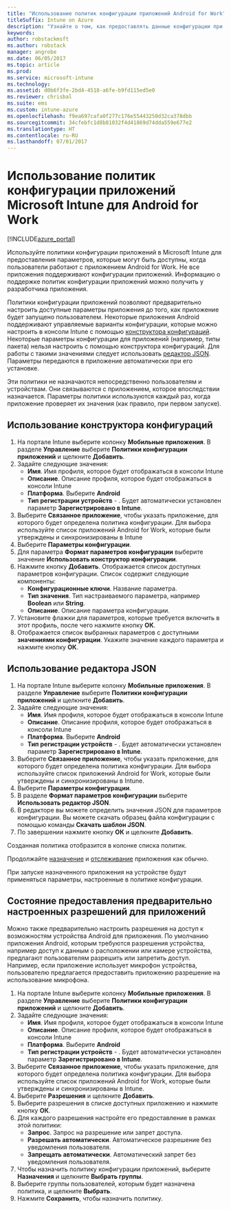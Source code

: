 ```yaml
---
title: "Использование политик конфигурации приложений Android for Work"
titleSuffix: Intune on Azure
description: "Узнайте о том, как предоставлять данные конфигурации при работе с приложением Android for Work, используя политики конфигурации приложений.\""
keywords: 
author: robstackmsft
ms.author: robstack
manager: angrobe
ms.date: 06/05/2017
ms.topic: article
ms.prod: 
ms.service: microsoft-intune
ms.technology: 
ms.assetid: d0b6f3fe-2bd4-4518-a6fe-b9fd115ed5e0
ms.reviewer: chrisbal
ms.suite: ems
ms.custom: intune-azure
ms.openlocfilehash: f9ea697cafa0f277c176e55443250d32ca378dbb
ms.sourcegitcommit: 34cfebfc1d8b81032f4d41869d74dda559e677e2
ms.translationtype: HT
ms.contentlocale: ru-RU
ms.lasthandoff: 07/01/2017
---
```

# <a name="how-to-use-microsoft-intune-app-configuration-policies-for-android-for-work"></a>Использование политик конфигурации приложений Microsoft Intune для Android for Work

[!INCLUDE[azure_portal](./includes/azure_portal.md)]

Используйте политики конфигурации приложений в Microsoft Intune для предоставления параметров, которые могут быть доступны, когда пользователи работают с приложением Android for Work. Не все приложения поддерживают конфигурации приложений. Информацию о поддержке политик конфигурации приложений можно получить у разработчика приложения.

Политики конфигурации приложений позволяют предварительно настроить доступные параметры приложения до того, как приложение будет запущено пользователем. Некоторые приложения Android поддерживают управляемые варианты конфигурации, которые можно настроить в консоли Intune с помощью [конструктора конфигураций](#use-configuration-designer). Некоторые параметры конфигурации для приложений (например, типы пакета) нельзя настроить с помощью конструктора конфигураций.  Для работы с такими значениями следует использовать [редактор JSON](#use-json-editor).   Параметры передаются в приложение автоматически при его установке.

Эти политики не назначаются непосредственно пользователям и устройствам. Они связываются с приложением, которое впоследствии назначается. Параметры политики используются каждый раз, когда приложение проверяет их значения (как правило, при первом запуске).

## <a name="use-configuration-designer"></a>Использование конструктора конфигураций

1. На портале Intune выберите колонку **Мобильные приложения**. В разделе **Управление** выберите **Политики конфигурации приложений** и щелкните **Добавить**.
2. Задайте следующие значения:
    - **Имя**. Имя профиля, которое будет отображаться в консоли Intune
    - **Описание**. Описание профиля, которое будет отображаться в консоли Intune
    - **Платформа**. Выберите **Android**
    - **Тип регистрации устройств** - . Будет автоматически установлен параметр **Зарегистрировано в Intune**.
3. Выберите **Связанное приложение**, чтобы указать приложение, для которого будет определена политика конфигурации.  Для выбора используйте список приложений Android for Work, которые были утверждены и синхронизированы в Intune
4. Выберите **Параметры конфигурации**.
5. Для параметра **Формат параметров конфигурации** выберите значение **Использовать конструктор конфигурации**.
6. Нажмите кнопку **Добавить**. Отображается список доступных параметров конфигурации. Список содержит следующие компоненты:
    - **Конфигурационные ключи**. Название параметра.
    - **Тип значения**. Тип настраиваемого параметра, например **Boolean** или **String**.
    - **Описание**. Описание параметра конфигурации.
7. Установите флажки для параметров, которые требуется включить в этот профиль, после чего нажмите кнопку **ОК**.
8. Отображается список выбранных параметров с доступными **значениями конфигурации**. Укажите значение каждого параметра и нажмите кнопку **ОК**.

## <a name="use-json-editor"></a>Использование редактора JSON

1. На портале Intune выберите колонку **Мобильные приложения**. В разделе **Управление** выберите **Политики конфигурации приложений** и щелкните **Добавить**.
2. Задайте следующие значения:
    - **Имя**. Имя профиля, которое будет отображаться в консоли Intune
    - **Описание**. Описание профиля, которое будет отображаться в консоли Intune
    - **Платформа**. Выберите **Android**
    - **Тип регистрации устройств** - . Будет автоматически установлен параметр **Зарегистрировано в Intune**.
3. Выберите **Связанное приложение**, чтобы указать приложение, для которого будет определена политика конфигурации.  Для выбора используйте список приложений Android for Work, которые были утверждены и синхронизированы в Intune.
5. Выберите **Параметры конфигурации**.
6. В разделе **Формат параметров конфигурации** выберите **Использовать редактор JSON**.
7. В редакторе вы можете определить значения JSON для параметров конфигурации. Вы можете скачать образец файла конфигурации с помощью команды **Скачать шаблон JSON**.
8. По завершении нажмите кнопку **ОК** и щелкните **Добавить**.

Созданная политика отобразится в колонке списка политик.

Продолжайте [назначение](apps-deploy.md) и [отслеживание](apps-monitor.md) приложения как обычно.

При запуске назначенного приложения на устройстве будут применяться параметры, настроенные в политике конфигурации.

## <a name="preconfigure-permissions-grant-state-for-apps"></a>Состояние предоставления предварительно настроенных разрешений для приложений

Можно также предварительно настроить разрешения на доступ к возможностям устройства Android для приложения. По умолчанию приложения Android, которым требуются разрешения устройства, например доступ к данным о расположении или камере устройства, предлагают пользователям разрешить или запретить доступ. Например, если приложение использует микрофон устройства, пользователю предлагается предоставить приложению разрешение на использование микрофона.

1. На портале Intune выберите колонку **Мобильные приложения**. В разделе **Управление** выберите **Политики конфигурации приложений** и щелкните **Добавить**.
2. Задайте следующие значения:
    - **Имя**. Имя профиля, которое будет отображаться в консоли Intune
    - **Описание**. Описание профиля, которое будет отображаться в консоли Intune
    - **Платформа**. Выберите **Android**
    - **Тип регистрации устройств** - . Будет автоматически установлен параметр **Зарегистрировано в Intune**.
3. Выберите **Связанное приложение**, чтобы указать приложение, для которого будет определена политика конфигурации.  Для выбора используйте список приложений Android for Work, которые были утверждены и синхронизированы в Intune.
5. Выберите **Разрешения** и щелкните **Добавить**.
6. Выберите разрешения в списке доступных приложению и нажмите кнопку **ОК**.
7. Для каждого разрешения настройте его предоставление в рамках этой политики:
    - **Запрос**. Запрос на разрешение или запрет доступа.
    - **Разрешать автоматически**. Автоматическое разрешение без уведомления пользователя.
    - **Запрещать автоматически**. Автоматический запрет без уведомления пользователя.
8. Чтобы назначить политику конфигурации приложений, выберите **Назначения** и щелкните **Выбрать группы**.
9. Выберите группы пользователей, которым будет назначена политика, и щелкните **Выбрать**.
10. Нажмите **Сохранить**, чтобы назначить политику.
